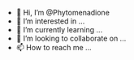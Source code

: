- 👋 Hi, I’m @Phytomenadione
- 👀 I’m interested in ...
- 🌱 I’m currently learning ...
- 💞️ I’m looking to collaborate on ...
- 📫 How to reach me ...

<!---
Phytomenadione/Phytomenadione is a ✨ special ✨ repository because its `README.md` (this file) appears on your GitHub profile.
You can click the Preview link to take a look at your changes.
--->
